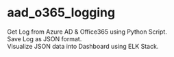 # aad_o365_logging
Get Log from Azure AD & Office365 using Python Script.<br>
Save Log as JSON format.<br>
Visualize JSON data into Dashboard using ELK Stack.<br>
